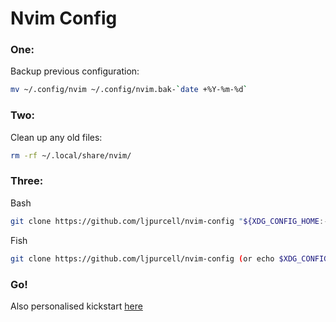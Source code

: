 # Nvim Config

### One:
Backup previous configuration:
```sh
mv ~/.config/nvim ~/.config/nvim.bak-`date +%Y-%m-%d`
```

### Two:
Clean up any old files:
```sh
rm -rf ~/.local/share/nvim/
```

### Three:

Bash
```sh
git clone https://github.com/ljpurcell/nvim-config "${XDG_CONFIG_HOME:-$HOME/.config}"/nvim
```

Fish
```sh
git clone https://github.com/ljpurcell/nvim-config (or echo $XDG_CONFIG_HOME; echo $HOME/.config)/nvim
```

### Go!

Also personalised kickstart [here](https://github.com/ljpurcell/ljpurcell.kickstart.nvim)
